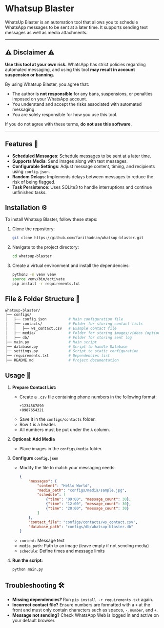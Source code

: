 # Whatsup Blaster 

WhatsUp Blaster is an automation tool that allows you to schedule WhatsApp messages to be sent at a later time. It supports sending text messages as well as media attachments.

---

 ## ⚠️ Disclaimer ⚠️

**Use this tool at your own risk.** WhatsApp has strict policies regarding automated messaging, and using this tool **may result in account suspension or banning.**

By using Whatsup Blaster, you agree that:

- The author is **not responsible** for any bans, suspensions, or penalties imposed on your WhatsApp account.
- You understand and accept the risks associated with automated messaging.
- You are solely responsible for how you use this tool.

If you do not agree with these terms, **do not use this software.**

---

## Features 🌟

- **Scheduled Messages**: Schedule messages to be sent at a later time.
- **Supports Media**: Send images along with text messages.
- **Configurable Settings**: Adjust message content, timing, and recipients using `config.json`.
- **Random Delays**: Implements delays between messages to reduce the risk of being flagged.
- **Task Persistence**: Uses SQLite3 to handle interruptions and continue unfinished tasks.

## Installation ⚙️ 

To install Whatsup Blaster, follow these steps:

1. Clone the repository:
    ```bash
    git clone https://github.com/farithadnan/whatsup-blaster.git
    ```
2. Navigate to the project directory:
    ```bash
    cd whatsup-blaster
    ```
3. Create a virtual environment and install the dependencies:
    ```bash
    python3 -m venv venv
    source venv/bin/activate
    pip install -r requirements.txt
    ```

## File & Folder Structure 📁
```bash
whatsup-blaster/
│── configs/
│   ├── config.json          # Main configuration file
│   ├── contacts/            # Folder for storing contact lists
│   │   ├── ws_contact.csv   # Example contact file
│   ├── media/               # Folder for storing images/videos (optional)
│   ├── db/                  # Folder for storing sent log
│── main.py                  # Main script
│── database.py              # Script to handle Database
│── settings.py              # Script to static configuration
│── requirements.txt         # Dependencies list
│── README.md                # Project documentation

```

## Usage 📖

1. **Prepare Contact List:**  
   - Create a `.csv` file containing phone numbers in the following format:
     ```
     +1234567890
     +0987654321
     ```
   - Save it in the `configs/contacts` folder.
   - Row `1` is a header.
   - All numbers must be put under the `A` column.

2. **Optional: Add Media**  
   - Place images in the `configs/media` folder.

3. **Configure `config.json`**  
   - Modify the file to match your messaging needs:
     ```json
     {
         "messages": {
             "content": "Hello World",
             "media_path": "configs/media/sample.jpg",
             "schedule": [
                 {"time": "09:00", "message_count": 30},
                 {"time": "12:00", "message_count": 30},
                 {"time": "20:00", "message_count": 30}
             ]
         },
         "contact_file": "configs/contacts/ws_contact.csv",
         "database_path": "configs/db/whatsup-blaster.db"
     }
     ```
   - `content`: Message text  
   - `media_path`: Path to an image (leave empty if not sending media)  
   - `schedule`: Define times and message limits  

4. **Run the script:**  
   ```bash
   python main.py
   ```

## Troubleshooting 🛠

- **Missing dependencies?** Run `pip install -r requirements.txt` again.
- **Incorrect contact file?** Ensure numbers are formatted with a `+` at the front and must only contain characters such as spaces, `-`, `number`, and `+`.
- **Message not sending?** Check WhatsApp Web is logged in and active on your default browser.
